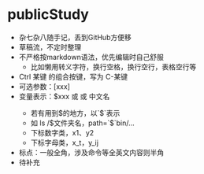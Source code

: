 # publicStudy
- 杂七杂八随手记，丢到GitHub方便移
- 草稿流，不定时整理
- 不严格按markdown语法，优先编辑时自己舒服
  - 比如懒用转义字符，换行空格，换行空行，表格空行等
- Ctrl 某键 的组合按键，写为 C-某键
- 可选参数：[xxx]
- 变量表示：$xxx 或 <xxx> 或 中文名
  - 若有用到$的地方，以`$`表示
  - 如 ls /$文件夹名，path=`$`bin/...
  - 下标数字类，x1、y2
  - 下标字母类，x_t，y_ij
- 标点：一般全角，涉及命令等全英文内容则半角
- 待补充
